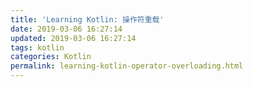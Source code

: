 ```yaml
---
title: 'Learning Kotlin: 操作符重载'
date: 2019-03-06 16:27:14
updated: 2019-03-06 16:27:14
tags: kotlin
categories: Kotlin
permalink: learning-kotlin-operator-overloading.html
---
```

